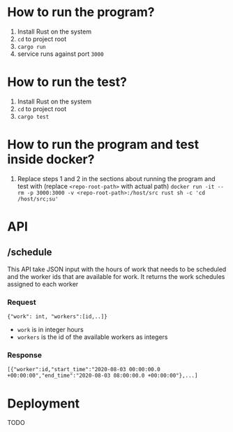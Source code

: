 # How to run the program?

1. Install Rust on the system
2. `cd` to project root
3. `cargo run`
4. service runs against port `3000`

# How to run the test?

1. Install Rust on the system
2. `cd` to project root
3. `cargo test`

# How to run the program and test inside docker?

1. Replace steps 1 and 2 in the sections about running the program and test with
(replace `<repo-root-path>` with actual path)
`docker run -it --rm -p 3000:3000 -v <repo-root-path>:/host/src rust sh -c 'cd /host/src;su'`

# API

## /schedule

This API take JSON input with the hours of work that needs to be scheduled and the worker ids that are available for work. It returns the work schedules assigned to each worker


### Request

`{"work": int, "workers":[id,..]}`

- `work` is in integer hours
- `workers` is the id of the available workers as integers

### Response

`[{"worker":id,"start_time":"2020-08-03 00:00:00.0 +00:00:00","end_time":"2020-08-03 08:00:00.0 +00:00:00"},...]`

# Deployment

TODO
